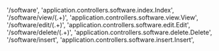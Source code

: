 '/software', 'application.controllers.software.index.Index',
'/software/view/(.+)', 'application.controllers.software.view.View',
'/software/edit/(.+)', 'application.controllers.software.edit.Edit',
'/software/delete/(.+)', 'application.controllers.software.delete.Delete',
'/software/insert', 'application.controllers.software.insert.Insert',